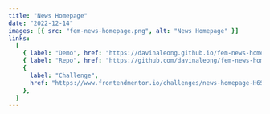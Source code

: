 ```yaml
---
title: "News Homepage"
date: "2022-12-14"
images: [{ src: "fem-news-homepage.png", alt: "News Homepage" }]
links:
  [
    { label: "Demo", href: "https://davinaleong.github.io/fem-news-homepage/" },
    { label: "Repo", href: "https://github.com/davinaleong/fem-news-homepage" },
    {
      label: "Challenge",
      href: "https://www.frontendmentor.io/challenges/news-homepage-H6SWTa1MFl",
    },
  ]
---
```

